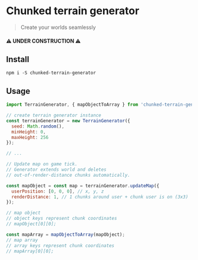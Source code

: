 # Chunked terrain generator
> Create your worlds seamlessly

#### ⚠️ **UNDER CONSTRUCTION** ⚠️

## Install

`npm i -S chunked-terrain-generator`

## Usage

```javascript
import TerrainGenerator, { mapObjectToArray } from 'chunked-terrain-generator';

// create terrain generator instance
const terrainGenerator = new TerrainGenerator({
  seed: Math.random(),
  minHeight: 0,
  maxHeight: 256
});

// ...

// Update map on game tick.
// Generator extends world and deletes
// out-of-render-distance chunks automatically.

const mapObject = const map = terrainGenerator.updateMap({
  userPosition: [0, 0, 0], // x, y, z
  renderDistance: 1, // 1 chunks around user + chunk user is on (3x3)
});

// map object
// object keys represent chunk coordinates
// mapObject[0][0];

const mapArray = mapObjectToArray(mapObject);
// map array
// array keys represent chunk coordinates
// mapArray[0][0];

```
